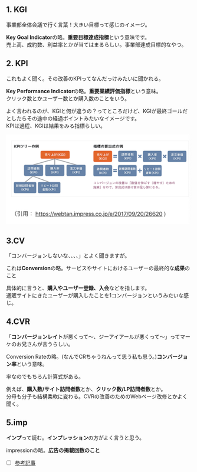 

## 1. KGI

事業部全体会議で行く言葉！大きい目標って感じのイメージ。

<b>Key Goal Indicator</b>の略。<b>重要目標達成指標</b>という意味です。<br>
売上高、成約数、利益率とかが当てはまるらしい。事業部達成目標的なやつ。



## 2. KPI

これもよく聞く。その改善のKPIってなんだっけみたいに聞かれる。

<b>Key Performance Indicator</b>の略。<b>重要業績評価指標</b>という意味。<br>
クリック数とかユーザー数とか購入数のことをいう。


よく言われるのが、KGIと何が違うの？ってところだけど、KGIが最終ゴールだとしたらその途中の経過ポイントみたいなイメージです。<br>
KPIは過程、KGIは結果をみる指標らしい。



![md](img/marketing.jpg)



## 3.CV

「コンバージョンしないな、、、、」とよく聞きますが。


これは<b>Conversion</b>の略。サービスやサイトにおけるユーザーの最終的な<b>成果</b>のこと


具体的に言うと、<b>購入やユーザー登録、入会</b>などを指します。<br>
通販サイトにきたユーザーが購入したことを1コンバージョンというみたいな感じ。




## 4.CVR

「<b>コンバージョンレイト</b>が悪くって〜、ジーアイアールが悪くって〜」ってマーケのお兄さんが言うらしい。



Conversion Rateの略。(なんでCRちゃうねんって思う私も思う。)<b>コンバージョン率</b>という意味。<br>


率なのでもちろん計算式がある。

例えば、<b>購入数/サイト訪問者数</b>とか、<b>クリック数/LP訪問者数</b>とか。<br>
分母も分子も結構柔軟に変わる。CVRの改善のためのWebページ改修とかよく聞く。





## 5.imp

<b>インプ</b>って読む。<b>インプレッション</b>の方がよく言うと思う。

impressionの略。<b>広告の掲載回数のこと</b>



- [ ] <a href="https://note.mu/yuzooho/n/n4eb0a81c5fc7">参考記事</a>















